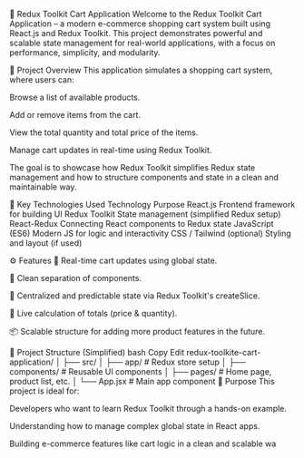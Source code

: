 🛒 Redux Toolkit Cart Application
Welcome to the Redux Toolkit Cart Application – a modern e-commerce shopping cart system built using React.js and Redux Toolkit. This project demonstrates powerful and scalable state management for real-world applications, with a focus on performance, simplicity, and modularity.

🚀 Project Overview
This application simulates a shopping cart system, where users can:

Browse a list of available products.

Add or remove items from the cart.

View the total quantity and total price of the items.

Manage cart updates in real-time using Redux Toolkit.

The goal is to showcase how Redux Toolkit simplifies Redux state management and how to structure components and state in a clean and maintainable way.

🧠 Key Technologies Used
Technology	Purpose
React.js	Frontend framework for building UI
Redux Toolkit	State management (simplified Redux setup)
React-Redux	Connecting React components to Redux state
JavaScript (ES6)	Modern JS for logic and interactivity
CSS / Tailwind (optional)	Styling and layout (if used)

⚙️ Features
🔄 Real-time cart updates using global state.

🧩 Clean separation of components.

🧠 Centralized and predictable state via Redux Toolkit's createSlice.

🧮 Live calculation of totals (price & quantity).

📦 Scalable structure for adding more product features in the future.

📁 Project Structure (Simplified)
bash
Copy
Edit
redux-toolkite-cart-application/
│
├── src/
│   ├── app/                 # Redux store setup
│   ├── components/          # Reusable UI components
│   ├── pages/               # Home page, product list, etc.
│   └── App.jsx              # Main app component
🎯 Purpose
This project is ideal for:

Developers who want to learn Redux Toolkit through a hands-on example.

Understanding how to manage complex global state in React apps.

Building e-commerce features like cart logic in a clean and scalable wa


